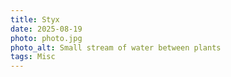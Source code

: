 ```yaml
---
title: Styx
date: 2025-08-19
photo: photo.jpg
photo_alt: Small stream of water between plants
tags: Misc
---
```

